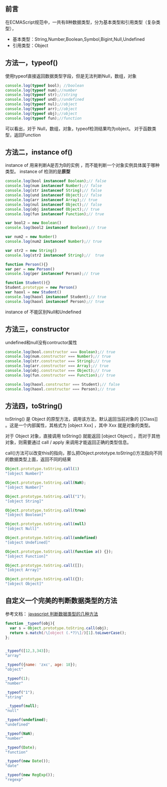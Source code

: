 ## 前言
在ECMAScript规范中，一共有8种数据类型，分为基本类型和引用类型（复杂类型），

 - 基本类型：String,Number,Boolean,Symbol,Bigint,Null,Undefined
 - 引用类型：Object

## 方法一，typeof()
使用typeof直接返回数据类型字段，但是无法判断Null，数组，对象

```javascript
console.log(typeof bool); //boolean
console.log(typeof num);//number
console.log(typeof str);//string
console.log(typeof und);//undefined
console.log(typeof nul);//object
console.log(typeof arr);//object
console.log(typeof obj);//object
console.log(typeof fun);//function
```
可以看出，对于 Null，数组，对象，typeof检测结果均为object。
对于函数类型，返回Function


## 方法二，instance of()
instance of 用来判断A是否为B的实例 ，而不能判断一个对象实例具体属于哪种类型。
instance of 检测的是**原型**

```javascript
console.log(bool instanceof Boolean);// false
console.log(num instanceof Number);// false
console.log(str instanceof String);// false
console.log(und instanceof Object);// false
console.log(arr instanceof Array);// true
console.log(nul instanceof Object);// false
console.log(obj instanceof Object);// true
console.log(fun instanceof Function);// true

var bool2 = new Boolean()
console.log(bool2 instanceof Boolean);// true

var num2 = new Number()
console.log(num2 instanceof Number);// true

var str2 = new String()
console.log(str2 instanceof String);//  true

function Person(){}
var per = new Person()
console.log(per instanceof Person);// true

function Student(){}
Student.prototype = new Person()
var haoxl = new Student()
console.log(haoxl instanceof Student);// true
console.log(haoxl instanceof Person);// true
```

instance of 不能区别Null和Undefined

## 方法三，constructor
undefined和null没有contructor属性

```javascript
console.log(bool.constructor === Boolean);// true
console.log(num.constructor === Number);// true
console.log(str.constructor === String);// true
console.log(arr.constructor === Array);// true
console.log(obj.constructor === Object);// true
console.log(fun.constructor === Function);// true

console.log(haoxl.constructor === Student);// false
console.log(haoxl.constructor === Person);// true
```

## 方法四，toString()
toString() 是 Object 的原型方法，调用该方法，默认返回当前对象的 [[Class]] 。这是一个内部属性，其格式为 [object Xxx] ，其中 Xxx 就是对象的类型。

对于 Object 对象，直接调用 toString()  就能返回 [object Object] 。而对于其他对象，则需要通过 call / apply 来调用才能返回正确的类型信息。

call()方法可以改变this的指向，那么把Object.prototype.toString()方法指向不同的数据类型上面，返回不同的结果

```javascript
Object.prototype.toString.call(1)
"[object Number]"

Object.prototype.toString.call(NaN);
"[object Number]"

Object.prototype.toString.call("1");
"[object String]"

Object.prototype.toString.call(true)
"[object Boolean]"

Object.prototype.toString.call(null)
"[object Null]"

Object.prototype.toString.call(undefined)
"[object Undefined]"

Object.prototype.toString.call(function a() {});
"[object Function]"

Object.prototype.toString.call([]);
"[object Array]"

Object.prototype.toString.call({});
"[object Object]"
```

## 自定义一个完美的判断数据类型的方法
参考文档： [javascript 判断数据类型的几种方法](https://segmentfault.com/a/1190000018160547)

```javascript
function _typeof(obj){
  var s = Object.prototype.toString.call(obj);
  return s.match(/\[object (.*?)\]/)[1].toLowerCase();
};


_typeof([12,3,343]);
"array"

_typeof({name: 'zxc', age: 18});
"object"

_typeof(1);
"number"

_typeof("1");
"string"

 _typeof(null);
"null"

_typeof(undefined);
"undefined"

_typeof(NaN);
"number"

_typeof(Date);
"function"

_typeof(new Date());
"date"

_typeof(new RegExp());
"regexp"
```